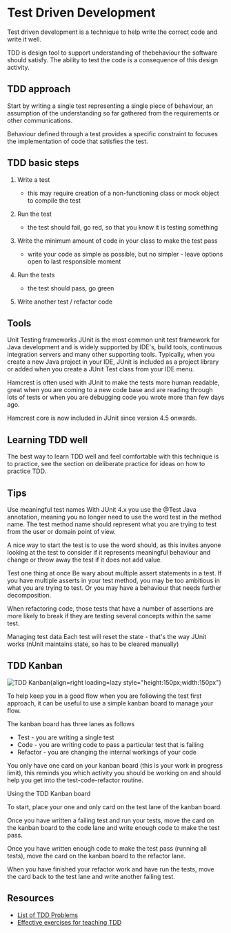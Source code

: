 # Test Driven Development

Test driven development is a technique to help write the correct code and write it well.

TDD is design tool to support understanding of thebehaviour the software should satisfy.  The ability to test the code is a consequence of this design activity.

## TDD approach

Start by writing a single test representing a single piece of behaviour, an assumption of the understanding so far gathered from the requirements or other communications.  

Behaviour defined through a test provides a specific constraint to focuses the implementation of code that satisfies the test. 

## TDD basic steps

1. Write a test
    - this may require creation of a non-functioning class or mock object to compile the test

2. Run the test
    - the test should fail, go red, so that you know it is testing something

3. Write the minimum amount of code in your class to make the test pass
    - write your code as simple as possible, but no simpler - leave options open to last responsible moment

4. Run the tests
    - the test should pass, go green

5. Write another test / refactor code


## Tools

Unit Testing frameworks
JUnit is the most common unit test framework for Java development and is widely supported by IDE's, build tools, continuous integration servers and many other supporting tools.  Typically, when you create a new Java project in your IDE, JUnit is included as a project library or added when you create a JUnit Test class from your IDE menu.

Hamcrest is often used with JUnit to make the tests more human readable, great when you are coming to a new code base and are reading through lots of tests or when you are debugging code you wrote more than few days ago.

Hamcrest core is now included in JUnit since version 4.5 onwards.


## Learning TDD well
The best way to learn TDD well and feel comfortable with this technique is to practice, see the section on deliberate practice for ideas on how to practice TDD.


## Tips

Use meaningful test names
With JUnit 4.x you use the @Test Java annotation, meaning you no longer need to use the word test in the method name.  The test method name should represent what you are trying to test from the user or domain point of view.

A nice way to start the test is to use the word should, as this invites anyone looking at the test to consider if it represents meaningful behaviour and change or throw away the test if it does not add value.

Test one thing at once
Be wary about multiple assert statements in a test.  If you have multiple asserts in your test method, you may be too ambitious in what you are trying to test.  Or you may have a behaviour that needs further decomposition.

When refactoring code, those tests that have a number of assertions are more likely to break if they are testing several concepts within the same test.

Managing test data
Each test will reset the state - that's the way JUnit works (nUnit maintains state, so has to be cleared manually)


## TDD Kanban

![TDD Kanban](TDD-Kanban.png){align=right loading=lazy style="height:150px;width:150px"}


To help keep you in a good flow when you are following the test first approach, it can be useful to use a simple kanban board to manage your flow.

The kanban board has three lanes as follows

* Test - you are writing a single test
* Code - you are writing code to pass a particular test that is failing
* Refactor - you are changing the internal workings of your code

You only have one card on your kanban board (this is your work in progress limit), this reminds you which activity you should be working on and should help you get into the test-code-refactor routine.

Using the TDD Kanban board

To start, place your one and only card on the test lane of the kanban board.

Once you have written a failing test and run your tests, move the card on the kanban board to the code lane and write enough code to make the test pass.

Once you have written enough code to make the test pass (running all tests), move the card on the kanban board to the refactor lane.

When you have finished your refactor work and have run the tests, move the card back to the test lane and write another failing test.


## Resources

* [List of TDD Problems](https://sites.google.com/site/tddproblems/all-problems-1)
* [Effective exercises for teaching TDD](https://gojko.net/2010/04/19/effective-exercises-for-teaching-tdd/)
